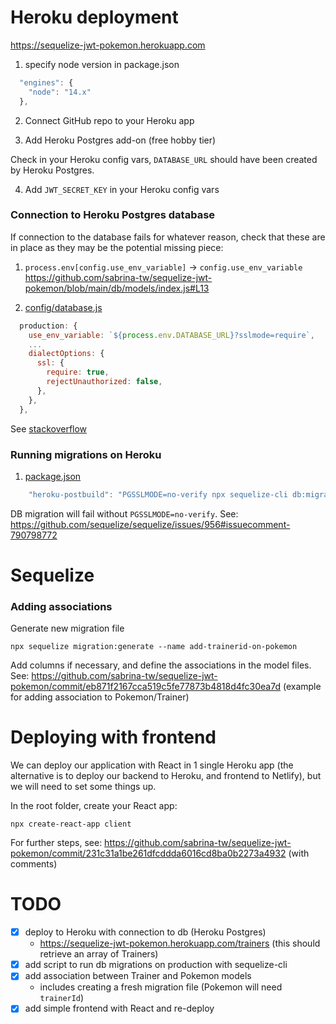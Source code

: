 # Heroku deployment

https://sequelize-jwt-pokemon.herokuapp.com

1. specify node version in package.json

```js
  "engines": {
    "node": "14.x"
  },
```

2. Connect GitHub repo to your Heroku app

3. Add Heroku Postgres add-on (free hobby tier)

Check in your Heroku config vars, `DATABASE_URL` should have been created by Heroku Postgres.

4. Add `JWT_SECRET_KEY` in your Heroku config vars

### Connection to Heroku Postgres database

If connection to the database fails for whatever reason, check that these are in place as they may be the potential missing piece:

1. `process.env[config.use_env_variable]` -> `config.use_env_variable`
   https://github.com/sabrina-tw/sequelize-jwt-pokemon/blob/main/db/models/index.js#L13

2. [config/database.js](https://github.com/sabrina-tw/sequelize-jwt-pokemon/blob/main/config/database.js#L24-L29)

```js
  production: {
    use_env_variable: `${process.env.DATABASE_URL}?sslmode=require`,
    ...
    dialectOptions: {
      ssl: {
        require: true,
        rejectUnauthorized: false,
      },
    },
  },
```

See [stackoverflow](https://stackoverflow.com/questions/61350186/how-to-solve-the-database-connection-error-sequelizeconnectionerror)

### Running migrations on Heroku

1. [package.json](https://github.com/sabrina-tw/sequelize-jwt-pokemon/blob/main/package.json#L27)

```js
    "heroku-postbuild": "PGSSLMODE=no-verify npx sequelize-cli db:migrate --url $DATABASE_URL --env production"
```

DB migration will fail without `PGSSLMODE=no-verify`. See: https://github.com/sequelize/sequelize/issues/956#issuecomment-790798772

# Sequelize

### Adding associations

Generate new migration file

```
npx sequelize migration:generate --name add-trainerid-on-pokemon
```

Add columns if necessary, and define the associations in the model files. See: https://github.com/sabrina-tw/sequelize-jwt-pokemon/commit/eb871f2167cca519c5fe77873b4818d4fc30ea7d (example for adding association to Pokemon/Trainer)

# Deploying with frontend

We can deploy our application with React in 1 single Heroku app (the alternative is to deploy our backend to Heroku, and frontend to Netlify), but we will need to set some things up.

In the root folder, create your React app:

```
npx create-react-app client
```

For further steps, see: https://github.com/sabrina-tw/sequelize-jwt-pokemon/commit/231c31a1be261dfcddda6016cd8ba0b2273a4932 (with comments)

# TODO

- [x] deploy to Heroku with connection to db (Heroku Postgres)
  - https://sequelize-jwt-pokemon.herokuapp.com/trainers (this should retrieve an array of Trainers)
- [x] add script to run db migrations on production with sequelize-cli
- [x] add association between Trainer and Pokemon models
  - includes creating a fresh migration file (Pokemon will need `trainerId`)
- [x] add simple frontend with React and re-deploy
